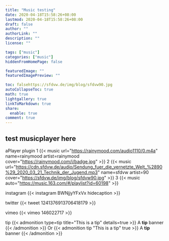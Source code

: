 ```yaml
---
title: "Music testing"
date: 2020-04-18T15:58:26+08:00
lastmod: 2020-04-18T15:58:26+08:00
draft: false
author: ""
authorLink: ""
description: ""
license: ""

tags: ["music"]
categories: ["music"]
hiddenFromHomePage: false

featuredImage: ""
featuredImagePreview: ""

toc: falsehttps://sfdvw.de/img/blog/sfdvw90.jpg
autoCollapseToc: true
math: true
lightgallery: true
linkToMarkdown: true
share:
  enable: true
comment: true
---
```

## test musicplayer here

aPlayer plugin
1
{{< music url="https://rainymood.com/audio1110/0.m4a" name=rainymood artist=rainymood cover="https://rainymood.com/i/badge.jpg" >}}
2
{{< music url="https://cdn.sfdvw.de/audio/Sendung_fuer_die_vernetzte_Welt_%2890%29_2020_03_21_Technik_der_Jugend.mp3" name=sfdvw artist=90 cover="https://sfdvw.de/img/blog/sfdvw90.jpg" >}}
3
{{< music auto="https://music.163.com/#/playlist?id=60198" >}}

instagram
{{< instagram BWNjjyYFxVx hidecaption >}}

twitter
{{< tweet 1241376913706418179 >}}

vimeo
{{< vimeo 146022717 >}}

tip
{{< admonition type=tip title="This is a tip" details=true >}}
A **tip** banner
{{< /admonition >}}
Or
{{< admonition tip "This is a tip" true >}}
A **tip** banner
{{< /admonition >}}
